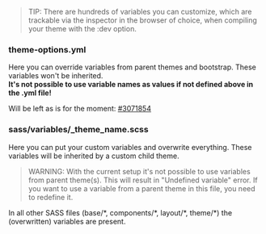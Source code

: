 <!-- note-tip -->
> TIP: There are hundreds of variables you can customize, which are trackable via the inspector in the browser of choice, when compiling your theme with the :dev option.

### theme-options.yml

Here you can override variables from parent themes and bootstrap. These variables won't be inherited.  
**It's not possible to use variable names as values if not defined above in the .yml file!**

Will be left as is for the moment: [#3071854](https://www.drupal.org/project/bs%5Fbase/issues/3071854#comment-13208345)

### sass/variables/\_theme\_name.scss

Here you can put your custom variables and overwrite everything. These variables will be inherited by a custom child theme.

<!-- note-warning -->
> WARNING: With the current setup it's not possible to use variables from parent theme(s). This will result in "Undefined variable" error.
If you want to use a variable from a parent theme in this file, you need to redefine it.

In all other SASS files (base/\*, components/\*, layout/\*, theme/\*) the (overwritten) variables are present.